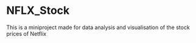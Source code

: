# NFLX_Stock
This is a miniproject made for data analysis and visualisation of the stock prices of Netflix 

